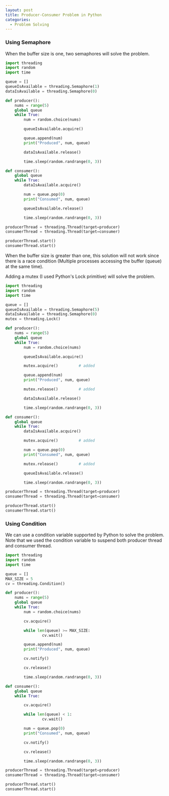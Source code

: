 ```yaml
---
layout: post
title: Producer-Consumer Problem in Python
categories:
  - Problem Solving
---
```

### Using Semaphore
When the buffer size is one, two semaphores will solve the problem.
```python
import threading
import random
import time

queue = []
queueIsAvailable = threading.Semaphore(1)
dataIsAvailable = threading.Semaphore(0)

def producer():
    nums = range(5)
    global queue
    while True:
        num = random.choice(nums)

        queueIsAvailable.acquire()

        queue.append(num)
        print("Produced", num, queue)

        dataIsAvailable.release()

        time.sleep(random.randrange(0, 3))

def consumer():
    global queue
    while True:
        dataIsAvailable.acquire()

        num = queue.pop(0)
        print("Consumed", num, queue)

        queueIsAvailable.release()

        time.sleep(random.randrange(0, 3))

producerThread = threading.Thread(target=producer)
consumerThread = threading.Thread(target=consumer)

producerThread.start()
consumerThread.start()
```
When the buffer size is greater than one, this solution will not work since there is a race condition (Multiple processes accessing the buffer (queue) at the same time).

Adding a mutex (I used Python's Lock primitive) will solve the problem.
```python
import threading
import random
import time

queue = []
queueIsAvailable = threading.Semaphore(5)
dataIsAvailable = threading.Semaphore(0)
mutex = threading.Lock()

def producer():
    nums = range(5)
    global queue
    while True:
        num = random.choice(nums)

        queueIsAvailable.acquire()

        mutex.acquire()         # added

        queue.append(num)
        print("Produced", num, queue)

        mutex.release()         # added

        dataIsAvailable.release()

        time.sleep(random.randrange(0, 3))

def consumer():
    global queue
    while True:
        dataIsAvailable.acquire()

        mutex.acquire()         # added

        num = queue.pop(0)
        print("Consumed", num, queue)

        mutex.release()         # added

        queueIsAvailable.release()

        time.sleep(random.randrange(0, 3))

producerThread = threading.Thread(target=producer)
consumerThread = threading.Thread(target=consumer)

producerThread.start()
consumerThread.start()
```
### Using Condition
We can use a condition variable supported by Python to solve the problem. Note that we used the condition variable to suspend both producer thread and consumer thread.
```python
import threading
import random
import time

queue = []
MAX_SIZE = 5
cv = threading.Condition()

def producer():
    nums = range(5)
    global queue
    while True:
        num = random.choice(nums)

        cv.acquire()

        while len(queue) >= MAX_SIZE:
                cv.wait()

        queue.append(num)
        print("Produced", num, queue)

        cv.notify()

        cv.release()

        time.sleep(random.randrange(0, 3))

def consumer():
    global queue
    while True:

        cv.acquire()

        while len(queue) < 1:
                cv.wait()

        num = queue.pop(0)
        print("Consumed", num, queue)

        cv.notify()

        cv.release()

        time.sleep(random.randrange(0, 3))

producerThread = threading.Thread(target=producer)
consumerThread = threading.Thread(target=consumer)

producerThread.start()
consumerThread.start()
```
